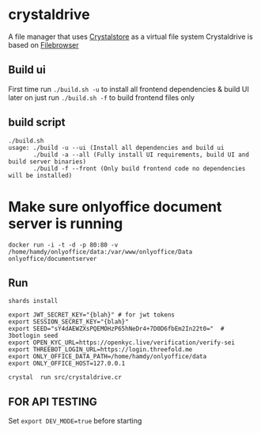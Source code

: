 # crystaldrive

A file manager that uses [Crystalstore](https://github.com/crystaluniverse/crystalstore) as a virtual file system
Crystaldrive is based on [Filebrowser](https://filebrowser.org/)

## Build ui

First time run `./build.sh -u` to install all frontend dependencies & build UI
later on just run `./build.sh -f` to build frontend files only

## build script
```
./build.sh 
usage: ./build -u --ui (Install all dependencies and build ui
       ./build -a --all (Fully install UI requirements, build UI and build server binaries)
       ./build -f --front (Only build frontend code no dependencies will be installed)

```

# Make sure onlyoffice document server is running
```
docker run -i -t -d -p 80:80 -v /home/hamdy/onlyoffice/data:/var/www/onlyoffice/Data onlyoffice/documentserver
```

## Run
```
shards install

```

```
export JWT_SECRET_KEY="{blah}" # for jwt tokens
export SESSION_SECRET_KEY="{blah}"
export SEED="sY4dAEWZXsPQEMOHzP65hNeDr4+7D0D6fbEm2In22t0="  # 3botlogin seed
export OPEN_KYC_URL=https://openkyc.live/verification/verify-sei
export THREEBOT_LOGIN_URL=https://login.threefold.me
export ONLY_OFFICE_DATA_PATH=/home/hamdy/onlyoffice/data
export ONLY_OFFICE_HOST=127.0.0.1
```

```
crystal  run src/crystaldrive.cr
```

## FOR API TESTING
Set `export DEV_MODE=true` before starting
